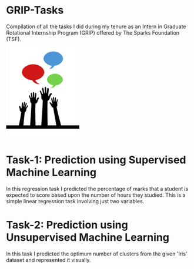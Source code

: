 # GRIP-Tasks
Compilation of all the tasks I did during my tenure as an Intern in Graduate Rotational Internship Program (GRIP) offered by The Sparks Foundation (TSF).

<img src='https://github.com/Siddharth1327/GRIP-Tasks/blob/main/The%20Sparks%20Foundation%20logo.png'></img>
# Task-1: Prediction using Supervised Machine Learning
In this regression task I predicted the percentage of marks that a student is expected to score based upon the number of hours they studied.
This is a simple linear regression task involving just two variables.
# Task-2: Prediction using Unsupervised Machine Learning
In this task I predicted the optimum number of clusters from the given 'Iris' dataset and represented it visually.
